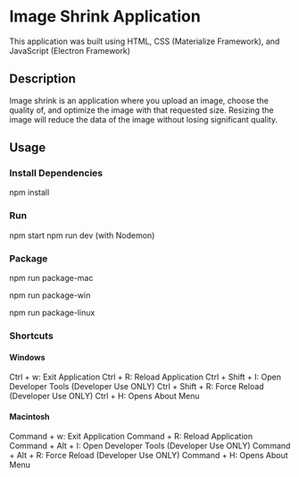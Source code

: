 # Image Shrink Application

This application was built using HTML, CSS (Materialize Framework), and JavaScript (Electron Framework)

## Description

Image shrink is an application where you upload an image, choose the quality of, and optimize the image with that requested size. Resizing the image will reduce the data of the image without losing significant quality.

## Usage

### Install Dependencies

npm install

### Run

npm start
npm run dev (with Nodemon)

### Package

npm run package-mac

npm run package-win

npm run package-linux

### Shortcuts

#### Windows

Ctrl + w: Exit Application
Ctrl + R: Reload Application
Ctrl + Shift + I: Open Developer Tools (Developer Use ONLY)
Ctrl + Shift + R: Force Reload (Developer Use ONLY)
Ctrl + H: Opens About Menu

#### Macintosh

Command + w: Exit Application
Command + R: Reload Application
Command + Alt + I: Open Developer Tools (Developer Use ONLY)
Command + Alt + R: Force Reload (Developer Use ONLY)
Command + H: Opens About Menu
